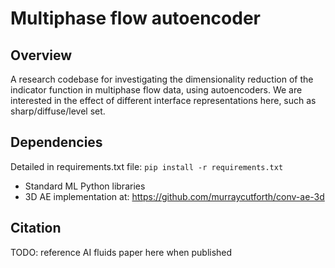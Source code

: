 # Multiphase flow autoencoder

## Overview
A research codebase for investigating the dimensionality reduction of the indicator function in multiphase flow
data, using autoencoders. We are interested in the effect of different interface representations here, such as sharp/diffuse/level set.

## Dependencies
Detailed in requirements.txt file: `pip install -r requirements.txt` 
- Standard ML Python libraries
- 3D AE implementation at: https://github.com/murraycutforth/conv-ae-3d

## Citation
TODO: reference AI fluids paper here when published